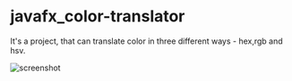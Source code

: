 # javafx_color-translator
It's a project, that can translate color in three different ways - hex,rgb and hsv.

![screenshot](https://github.com/DanielJavaStart/javafx_color-translator/blob/master/screenshot.png)
